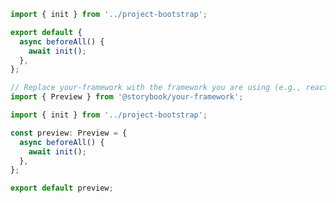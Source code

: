 ```js filename=".storybook/preview.js" renderer="common" language="js"
import { init } from '../project-bootstrap';

export default {
  async beforeAll() {
    await init();
  },
};
```

```ts filename=".storybook/preview.ts" renderer="common" language="ts"
// Replace your-framework with the framework you are using (e.g., react-vite, vue3-vite, angular, etc.)
import { Preview } from '@storybook/your-framework';

import { init } from '../project-bootstrap';

const preview: Preview = {
  async beforeAll() {
    await init();
  },
};

export default preview;
```
